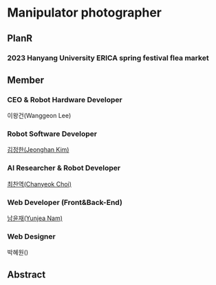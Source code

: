 # Manipulator photographer
## PlanR
### 2023 Hanyang University ERICA spring festival flea market 

## Member
### CEO & Robot Hardware Developer
이왕건(Wanggeon Lee) 

### Robot Software Developer 
[김정한(Jeonghan Kim)](https://github.com/Kim-JeongHan)

### AI Researcher & Robot Developer
[최찬역(Chanyeok Choi)](https://github.com/Angledsugar)

### Web Developer (Front&Back-End)
[남윤재(Yunjea Nam)](https://github.com/ujma1234)

### Web Designer
박혜원()

## Abstract

